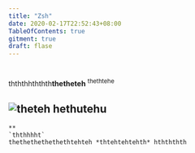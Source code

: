 ```yaml
---
title: "Zsh"
date: 2020-02-17T22:52:43+08:00
TableOfContents: true
gitment: true
draft: flase
---
```

#

thththhththth**thetheteh**
<sup>thethtehe</sup>


![theteh](thteuhthe) hethutehu
---
```
**
`ththhhht`
thethethethethethtehteh *thtehtehtehth* hthththth
